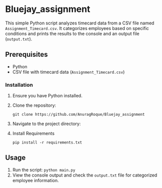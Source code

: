 # Bluejay_assignment

This simple Python script analyzes timecard data from a CSV file named `Assignment_Timecard.csv`. It categorizes employees based on specific conditions and prints the results to the console and an output file (`output.txt`).

## Prerequisites

* Python
* CSV file with timecard data (`Assignment_Timecard.csv`)


### Installation

1. Ensure you have Python installed.
2. Clone the repository:

   ```
   git clone https://github.com/AnuragRoque/Bluejay_assignment
   ```
3. Navigate to the project directory:
4. Install Requirements

   ```
   pip install -r requirements.txt
   ```

## Usage

1. Run the script:
   `python main.py`
3. View the console output and check the `output.txt` file for categorized employee information.
